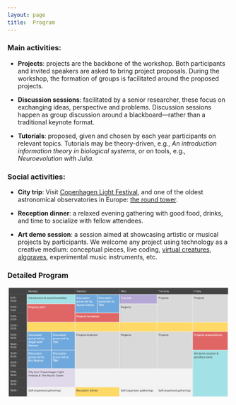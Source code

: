 ```yaml
---
layout: page
title:  Program
---
```



### Main activities:

-   **Projects**: projects are the backbone of the workshop. Both participants and invited speakers are asked to bring project proposals. During the workshop, the formation of groups is facilitated around the proposed projects. 

-   **Discussion sessions**: facilitated by a senior researcher, these focus on exchanging ideas, perspective and problems. Discussion sessions happen as group discussion around a blackboard—rather than a traditional keynote format.

-   **Tutorials**: proposed, given and chosen by each year participants on relevant topics. Tutorials may be theory-driven, e.g., *An introduction information theory in biological systems*, or on tools, e.g., *Neuroevolution with Julia*.

<!-- -   **Project presentation**: the last day of the workshop, teams have a chance to present their early results. -->


### Social activities:

<!-- -   **Hike**: an afternoon hike exploring the [beautiful natural scenery](https://elhierro.travel/en/what-to-do/hiking/) that the island of El Hierro has to offer.  -->

- **City trip**: Visit [Copenhagen Light Festival](https://copenhagenlightfestival.org/en/), and one of the oldest astronomical observatories in Europe: [the round tower](https://www.rundetaarn.dk/en/front-page/).

-   **Reception dinner**: a relaxed evening gathering with good food, drinks, and time to socialize with fellow attendees.

-   **Art demo session**: a session aimed at showcasing artistic or musical projects by participants. We welcome any project using technology as a creative medium: conceptual pieces, live coding, [virtual creatures](https://sites.google.com/view/vcc-2024),  [algoraves](https://en.wikipedia.org/wiki/Algorave), experimental music instruments, etc.




### Detailed Program 

<a href="/assets/images/program/program.png" target="_blank">
  <img src="/assets/images/program/program.png" class="venue-image" alt="Program"/>
</a>
